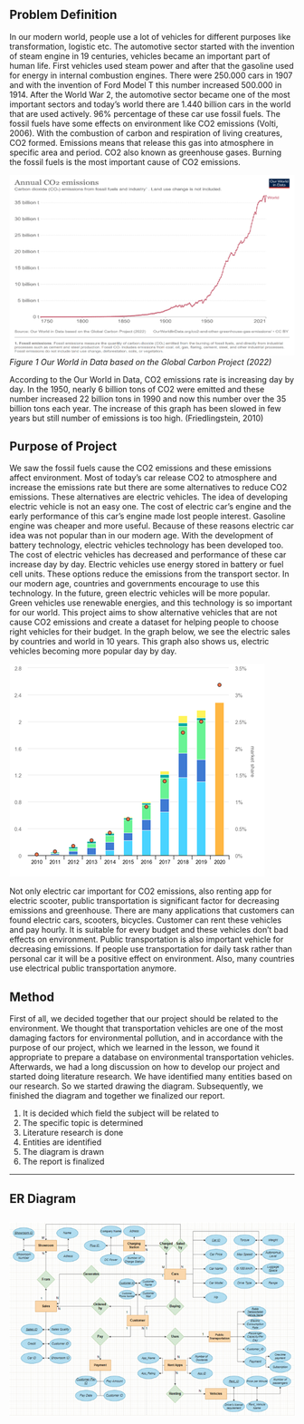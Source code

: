 ## Problem Definition
 In our modern world, people use a lot of vehicles for different purposes like transformation, logistic etc. The automotive sector started with the invention of steam engine in 19 centuries, vehicles became an important part of human life. First vehicles used steam power and after that the gasoline used for energy in internal combustion engines. There were 250.000 cars in 1907 and with the invention of Ford Model T this number increased 500.000 in 1914.  After the World War 2, the automotive sector became one of the most important sectors and today’s world there are 1.440 billion cars in the world that are used actively. 96% percentage of these car use fossil fuels. The fossil fuels have some effects on environment like CO2 emissions (Volti, 2006).
 With the combustion of carbon and respiration of living creatures, CO2 formed. Emissions means that release this gas into atmosphere in specific area and period. CO2 also known as greenhouse gases. Burning the fossil fuels is the most important cause of CO2 emissions. 

![Figure1](https://github.com/barisdincer/Transportation_Database/blob/main/pictures/Figure1.png)
*Figure 1 Our World in Data based on the Global Carbon Project (2022)*


According to the Our World in Data, CO2 emissions rate is increasing day by day. In the 1950, nearly 6 billion tons of CO2 were emitted and these number increased 22 billion tons in 1990 and now this number over the 35 billion tons each year. The increase of this graph has been slowed in few years but still number of emissions is too high. (Friedlingstein, 2010)
## Purpose of Project
We saw the fossil fuels cause the CO2 emissions and these emissions affect environment. Most of today’s car release CO2 to atmosphere and increase the emissions rate but there are some alternatives to reduce CO2 emissions. These alternatives are electric vehicles. The idea of developing electric vehicle is not an easy one. The cost of electric car’s engine and the early performance of this car’s engine made lost people interest. Gasoline engine was cheaper and more useful. Because of these reasons electric car idea was not popular than in our modern age. With the development of battery technology, electric vehicles technology has been developed too. The cost of electric vehicles has decreased and performance of these car increase day by day. Electric vehicles use energy stored in battery or fuel cell units. These options reduce the emissions from the transport sector. In our modern age, countries and governments encourage to use this technology. In the future, green electric vehicles will be more popular. Green vehicles use renewable energies, and this technology is so important for our world. This project aims to show alternative vehicles that are not cause CO2 emissions and create a dataset for helping people to choose right vehicles for their budget. In the graph below, we see the electric sales by countries and world in 10 years. This graph also shows us, electric vehicles becoming more popular day by day.

![Figure2](https://github.com/barisdincer/Transportation_Database/blob/main/pictures/Figure2.png)
 

Not only electric car important for CO2 emissions, also renting app for electric scooter, public transportation is significant factor for decreasing emissions and greenhouse. There are many applications that customers can found electric cars, scooters, bicycles. Customer can rent these vehicles and pay hourly. It is suitable for every budget and these vehicles don’t bad effects on environment. Public transportation is also important vehicle for decreasing emissions. If people use transportation for daily task rather than personal car it will be a positive effect on environment. Also, many countries use electrical public transportation anymore. 

## Method
First of all, we decided together that our project should be related to the environment. We thought that transportation vehicles are one of the most damaging factors for environmental pollution, and in accordance with the purpose of our project, which we learned in the lesson, we found it appropriate to prepare a database on environmental transportation vehicles. 
Afterwards, we had a long discussion on how to develop our project and started doing literature research. We have identified many entities based on our research. So we started drawing the diagram. Subsequently, we finished the diagram and together we finalized our report.
1.	It is decided which field the subject will be related to
2.	The specific topic is determined
3.	Literature research is done
4.	Entities are identified
5.	The diagram is drawn
6.	The report is finalized
---
## ER Diagram
![Er Diagram](https://github.com/barisdincer/Transportation_Database/blob/main/pictures/ER_Diagram.png)
---

